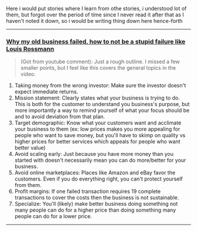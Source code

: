 Here i would put stories where I learn from othe stories, i understood lot of them, but forgot over the period of time since I never read it after that as I haven't noted it down, so i would be writing thing down here hence-forth

---

### [Why my old business failed, how to not be a stupid failure like Louis Rossmann](https://www.youtube.com/watch?v=w3c2dOw6Frg)

> (Got from youtube comment): Just a rough outline. I missed a few smaller points, but I feel like this covers the general topics in the video.

1. Taking money from the wrong investor: 
         Make sure the investor doesn't expect immediate returns.
2. Mission statement: 
         Clearly states what your business is trying to do. This is both for the customer to understand you business's purpose, but more importantly a way to remind yourself of what your focus should be and to avoid deviation from that plan.
3. Target demographic: 
         Know what your customers want and acclimate your business to them (ex: low prices makes you more appealing for people who want to save money, but you'll have to skimp on quality vs higher prices for better services which appeals for people who want better value)
4. Avoid scaling early:
        Just because you have more money than you started with doesn't necessarily mean you can do more/better for 
your business.
5. Avoid online marketplaces:
         Places like Amazon and eBay favor the customers. Even if you do everything right, you can't protect yourself from them.
6. Profit margins:
        If one failed transaction requires 19 complete transactions to cover the costs then the business is not sustainable.
7. Specialize:
        You'll (likely) make better business doing something not many people can do for a higher price than doing something many people can do for a lower price.

---
